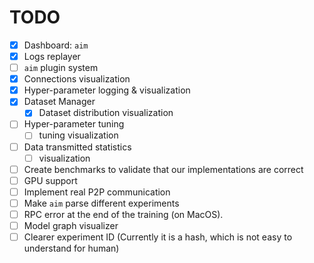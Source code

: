 # TODO

- [x] Dashboard: `aim`
- [x] Logs replayer
- [ ] `aim` plugin system
- [x] Connections visualization
- [x] Hyper-parameter logging & visualization
- [x] Dataset Manager 
  - [x] Dataset distribution visualization
- [ ] Hyper-parameter tuning
  - [ ] tuning visualization
- [ ] Data transmitted statistics
  - [ ] visualization
- [ ] Create benchmarks to validate that our implementations are correct
- [ ] GPU support
- [ ] Implement real P2P communication
- [ ] Make `aim` parse different experiments
- [ ] RPC error at the end of the training (on MacOS).
- [ ] Model graph visualizer
- [ ] Clearer experiment ID (Currently it is a hash, which is not easy to understand for human)
